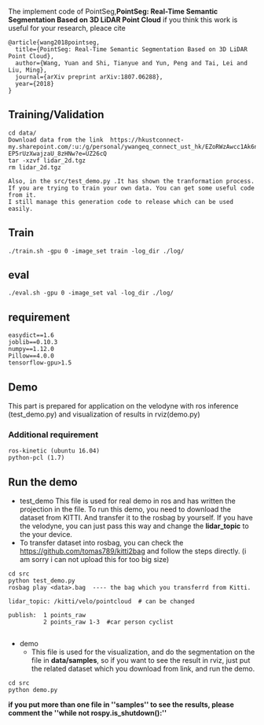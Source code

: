 The implement code of PointSeg,**PointSeg: Real-Time Semantic Segmentation Based on 3D LiDAR Point Cloud**
if you think this work is useful for your research, pleace cite
```
@article{wang2018pointseg,
  title={PointSeg: Real-Time Semantic Segmentation Based on 3D LiDAR Point Cloud},
  author={Wang, Yuan and Shi, Tianyue and Yun, Peng and Tai, Lei and Liu, Ming},
  journal={arXiv preprint arXiv:1807.06288},
  year={2018}
}
```


## Training/Validation
```
cd data/
Download data from the link  https://hkustconnect-my.sharepoint.com/:u:/g/personal/ywangeq_connect_ust_hk/EZoRWzAwcc1Ak6n4gnnHuswBnn-EP5rUzXwajzaU_8zHNw?e=UZ26cQ
tar -xzvf lidar_2d.tgz
rm lidar_2d.tgz
```
    Also, in the src/test_demo.py .It has shown the tranformation process. 
    If you are trying to train your own data. You can get some useful code from it.
    I still manage this generation code to release which can be used easily.

## Train

```./train.sh -gpu 0 -image_set train -log_dir ./log/```

## eval

```./eval.sh -gpu 0 -image_set val -log_dir ./log/```

## requirement
``` 
easydict==1.6
joblib==0.10.3
numpy==1.12.0
Pillow==4.0.0
tensorflow-gpu>1.5
```
## Demo
This part is prepared for application on the velodyne with ros inference (test_demo.py) and visualization of results in rviz(demo.py)
### Additional requirement
```
ros-kinetic (ubuntu 16.04)
python-pcl (1.7)
```



## Run the demo
-   test_demo
    This file is used for real demo in ros and has written the projection in the file. To run this demo, you need to download the dataset from KITTI. And transfer it to the rosbag by yourself. If you have the velodyne, you can just pass this way and change the **lidar_topic** to the your device.
-  To transfer dataset into rosbag, you can check the https://github.com/tomas789/kitti2bag and follow the steps directly. (i am sorry i can not upload this for too big size)

```
cd src
python test_demo.py
rosbag play <data>.bag  ---- the bag which you transferrd from Kitti.
```
```
lidar_topic: /kitti/velo/pointcloud  # can be changed

publish:  1 points_raw
          2 points_raw 1-3  #car person cyclist
          
```
-  demo
    -  This file is used for the visualization, and do the segmentation on the file in **data/samples**, so if you want to see the result in rviz, just put the related dataset which you download from link, and run the demo.

```
cd src
python demo.py
```


**if you put more than one file in ''samples'' to see the results, please comment the ''while not rospy.is_shutdown():''**


